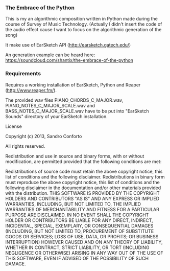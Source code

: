 ### The Embrace of the Python

This is my an algorithmic composition written in Python made during the course of Survey of Music Technology. 
(Actually I didn't insert the code of the audio effect cause I want to focus on the algorithmic generation of the song)

It make use of EarSketch API (http://earsketch.gatech.edu/)

An generation example can be heard here: https://soundcloud.com/shantix/the-embrace-of-the-python

### Requirements

Requires a working installation of EarSketch, Python and Reaper (http://www.reaper.fm/).

The provided wav files PIANO_CHORDS_C_MAJOR.wav, PIANO_NOTES_C_MAJOR_SCALE.wav and BASS_NOTES_C_MAJOR_SCALE.wav have to be put into "EarSketch Sounds" directory of your EarSketch installation.


License

Copyright (c) 2013, Sandro Conforto

All rights reserved.

Redistribution and use in source and binary forms, with or without modification, are permitted provided that the following conditions are met:

Redistributions of source code must retain the above copyright notice, this list of conditions and the following disclaimer. Redistributions in binary form must reproduce the above copyright notice, this list of conditions and the following disclaimer in the documentation and/or other materials provided with the distribution. THIS SOFTWARE IS PROVIDED BY THE COPYRIGHT HOLDERS AND CONTRIBUTORS "AS IS" AND ANY EXPRESS OR IMPLIED WARRANTIES, INCLUDING, BUT NOT LIMITED TO, THE IMPLIED WARRANTIES OF MERCHANTABILITY AND FITNESS FOR A PARTICULAR PURPOSE ARE DISCLAIMED. IN NO EVENT SHALL THE COPYRIGHT HOLDER OR CONTRIBUTORS BE LIABLE FOR ANY DIRECT, INDIRECT, INCIDENTAL, SPECIAL, EXEMPLARY, OR CONSEQUENTIAL DAMAGES (INCLUDING, BUT NOT LIMITED TO, PROCUREMENT OF SUBSTITUTE GOODS OR SERVICES; LOSS OF USE, DATA, OR PROFITS; OR BUSINESS INTERRUPTION) HOWEVER CAUSED AND ON ANY THEORY OF LIABILITY, WHETHER IN CONTRACT, STRICT LIABILITY, OR TORT (INCLUDING NEGLIGENCE OR OTHERWISE) ARISING IN ANY WAY OUT OF THE USE OF THIS SOFTWARE, EVEN IF ADVISED OF THE POSSIBILITY OF SUCH DAMAGE.